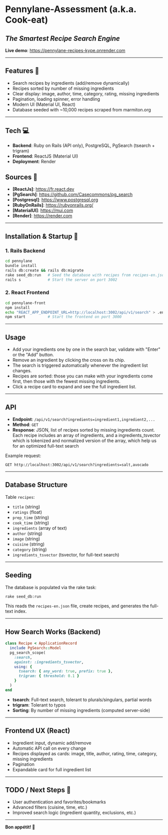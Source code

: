 # Pennylane-Assessment (a.k.a. Cook-eat)
## _The Smartest Recipe Search Engine_

**Live demo**: https://pennylane-recipes-kype.onrender.com

---

## Features 🚀

- Search recipes by ingredients (add/remove dynamically)
- Recipes sorted by number of missing ingredients
- Clear display: image, author, time, category, rating, missing ingredients
- Pagination, loading spinner, error handling
- Modern UI (Material UI, React)
- Database seeded with ~10,000 recipes scraped from marmiton.org

---

## Tech 💻

- **Backend**: Ruby on Rails (API only), PostgreSQL, PgSearch (tsearch + trigram)
- **Frontend**: ReactJS (Material UI)
- **Deployment**: Render

## Sources 📜

- **[ReactJs]**: <https://fr.react.dev>
- **[PgSearch]**: <https://github.com/Casecommons/pg_search>
- **[Postgresql]**: <https://www.postgresql.org>
- **[RubyOnRails]**: <https://rubyonrails.org/>
- **[MaterialUI]**: <https://mui.com>
- **[Render]**: <https://render.com>

---

## Installation & Startup 🔨

### 1. Rails Backend

```sh
cd pennylane
bundle install
rails db:create && rails db:migrate
rake seed_db:run   # Seed the database with recipes from recipes-en.json
rails s            # Start the server on port 3002
```

### 2. React Frontend

```sh
cd pennylane-front
npm install
echo "REACT_APP_ENDPOINT_URL=http://localhost:3002/api/v1/search" > .env
npm start          # Start the frontend on port 3000
```

---

## Usage

- Add your ingredients one by one in the search bar, validate with "Enter" or the "Add" button.
- Remove an ingredient by clicking the cross on its chip.
- The search is triggered automatically whenever the ingredient list changes.
- Recipes are sorted: those you can make with your ingredients come first, then those with the fewest missing ingredients.
- Click a recipe card to expand and see the full ingredient list.

---

## API

- **Endpoint**: `/api/v1/search?ingredients=ingredient1,ingredient2,...`
- **Method**: `GET`
- **Response**: JSON, list of recipes sorted by missing ingredients count. Each recipe includes an array of ingredients, and a ingredients_tsvector which is tokenized and normalized version of the array, which help us for an optimized full-text search  

Example request:
```
GET http://localhost:3002/api/v1/search?ingredients=salt,avocado
```

---

## Database Structure

Table `recipes`:
- `title` (string)
- `ratings` (float)
- `prep_time` (string)
- `cook_time` (string)
- `ingredients` (array of text)
- `author` (string)
- `image` (string)
- `cuisine` (string)
- `category` (string)
- `ingredients_tsvector` (tsvector, for full-text search)

---

## Seeding

The database is populated via the rake task:
```sh
rake seed_db:run
```
This reads the `recipes-en.json` file, create recipes, and generates the full-text index.

---

## How Search Works (Backend)

```ruby
class Recipe < ApplicationRecord
  include PgSearch::Model
  pg_search_scope(
    :search,
    against: :ingredients_tsvector,
    using: {
      tsearch: { any_word: true, prefix: true },
      trigram: { threshold: 0.1 }
    }
  )
end
```
- **tsearch**: Full-text search, tolerant to plurals/singulars, partial words
- **trigram**: Tolerant to typos
- **Sorting**: By number of missing ingredients (computed server-side)

---

## Frontend UX (React)

- Ingredient input, dynamic add/remove
- Automatic API call on every change
- Recipes displayed as cards: image, title, author, rating, time, category, missing ingredients
- Pagination
- Expandable card for full ingredient list

---

## TODO / Next Steps 📡

- User authentication and favorites/bookmarks
- Advanced filters (cuisine, time, etc.)
- Improved search logic (ingredient quantity, exclusions, etc.)

---

**Bon appétit! 🍳**
